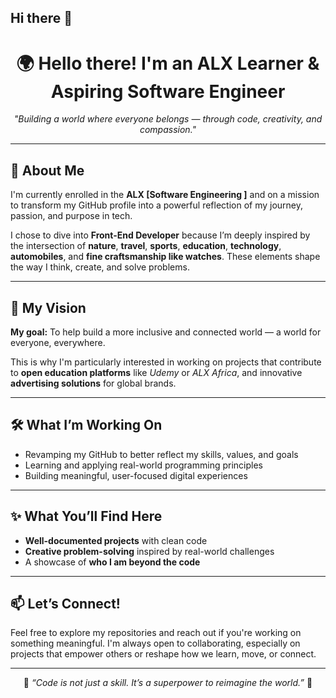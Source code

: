 ## Hi there 👋

<h1 align="center">🌍 Hello there! I'm an ALX Learner & Aspiring Software Engineer</h1>

<p align="center">
  <em>"Building a world where everyone belongs — through code, creativity, and compassion."</em>
</p>

---

<h2>👋 About Me</h2>

<p>
  I'm currently enrolled in the <strong>ALX [Software Engineering ]</strong> and on a mission to transform my GitHub profile into a powerful reflection of my journey, passion, and purpose in tech.
</p>

<p>
  I chose to dive into <strong>Front-End Developer</strong> because I’m deeply inspired by the intersection of <strong>nature</strong>, <strong>travel</strong>, <strong>sports</strong>, <strong>education</strong>, <strong>technology</strong>, <strong>automobiles</strong>, and <strong>fine craftsmanship like watches</strong>. These elements shape the way I think, create, and solve problems.
</p>

---

<h2>🎯 My Vision</h2>

<p>
  <strong>My goal:</strong> To help build a more inclusive and connected world — a world for everyone, everywhere.
</p>

<p>
  This is why I'm particularly interested in working on projects that contribute to <strong>open education platforms</strong> like <em>Udemy</em> or <em>ALX Africa</em>, and innovative <strong>advertising solutions</strong> for global brands.
</p>

---

<h2>🛠️ What I’m Working On</h2>

<ul>
  <li>Revamping my GitHub to better reflect my skills, values, and goals</li>
  <li>Learning and applying real-world programming principles</li>
  <li>Building meaningful, user-focused digital experiences</li>
</ul>

---

<h2>✨ What You’ll Find Here</h2>

<ul>
  <li><strong>Well-documented projects</strong> with clean code</li>
  <li><strong>Creative problem-solving</strong> inspired by real-world challenges</li>
  <li>A showcase of <strong>who I am beyond the code</strong></li>
</ul>

---

<h2>📫 Let’s Connect!</h2>

<p>
  Feel free to explore my repositories and reach out if you're working on something meaningful. I'm always open to collaborating, especially on projects that empower others or reshape how we learn, move, or connect.
</p>

---

<p align="center">
  🌟 <em>“Code is not just a skill. It’s a superpower to reimagine the world.”</em> 🌟
</p>






